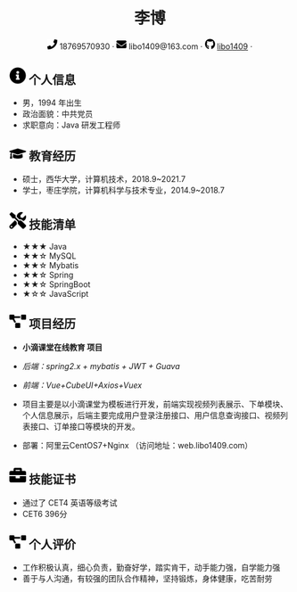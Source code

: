  <center>
     <h1>李博</h1>
     <div>
         <span>
             <img src="assets/phone-solid.svg" width="18px">
             18769570930
         </span>
         ·
         <span>
             <img src="assets/envelope-solid.svg" width="18px">
             libo1409@163.com
         </span>
         ·
         <span>
             <img src="assets/github-brands.svg" width="18px">
             <a href="https://github.com/libo1409">libo1409</a>
         </span>
         ·
<!--          <span>
             <img src="assets/rss-solid.svg" width="18px">
             <a href="#">My Blog</a>
         </span> -->
     </div>
 </center>

 ## <img src="assets/info-circle-solid.svg" width="30px"> 个人信息 

 - 男，1994 年出生
 - 政治面貌：中共党员
 - 求职意向：Java 研发工程师
 
## <img src="assets/graduation-cap-solid.svg" width="30px"> 教育经历

- 硕士，西华大学，计算机技术，2018.9~2021.7
- 学士，枣庄学院，计算机科学与技术专业，2014.9~2018.7

## <img src="assets/tools-solid.svg" width="30px"> 技能清单

- ★★★ Java
- ★★☆ MySQL
- ★★☆ Mybatis
- ★★☆ Spring
- ★★☆ SpringBoot
- ★☆☆ JavaScript

## <img src="assets/project-diagram-solid.svg" width="30px"> 项目经历

 - **小滴课堂在线教育 项目**

 - *后端：spring2.x + mybatis + JWT + Guava* 
  
 - *前端：Vue+CubeUI+Axios+Vuex*
  
 -  项目主要是以小滴课堂为模板进行开发，前端实现视频列表展示、下单模块、个人信息展示，后端主要完成用户登录注册接口、用户信息查询接口、视频列表接口、订单接口等模块的开发。
  
 -  部署：阿里云CentOS7+Nginx
 （访问地址：web.libo1409.com）

## <img src="assets/briefcase-solid.svg" width="30px"> 技能证书

- 通过了 CET4 英语等级考试 
- CET6 396分


## <img src="assets/project-diagram-solid.svg" width="30px"> 个人评价

- 工作积极认真，细心负责，勤奋好学，踏实肯干，动手能力强，自学能力强
- 善于与人沟通，有较强的团队合作精神，坚持锻炼，身体健康，吃苦耐劳

  
